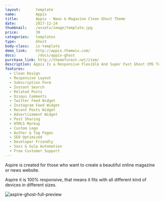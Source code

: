 ```yaml
---
layout:       template
name:         Appix
title:        Appix - News & Magazine Clean Ghost Theme
date:         2017-12-24
thumbnail:    /assets/image/template.jpg
price:        39
categories:   templates
type:         Ghost
body-class:   is-template
demo_link:    http://appix.themeix.com/
docs:          /docs/appix-ghost
purchase_link: http://themeforest.net/item/
description: Appix Is a Responsive Flexible And Super Fast Ghost CMS Template. Lorem ipsum dolor sit amet, consectetur adipisicing elit. Iusto facilis facere praesentium? Distinctio natus placeat esse alias aliquam veritatis numquam repudiandae! Veniam magni, quibusdam voluptate, earum numquam vero!
features:
  - Clean Design
  - Responsive Layout
  - Subscription Form
  - Instant Search
  - Related Posts
  - Disqus Comments
  - Twitter Feed Widget
  - Instagram Feed Widget
  - Recent Posts Widget
  - Advertisement Widget
  - Post Sharing
  - HTML5 Markup
  - Custom Logo
  - Author & Tag Pages
  - SEO Optimized
  - Developer Friendly
  - Sass & Gulp Automation
  - Free Customer Support
---
```


Aspire is created for those who want to create a beautiful online magazine or news website.

Aspire it is 100% responsive, that means it fits with all different kind of devices in different sizes.

![aspire-ghost-full-preview](/images/themes/ghost/aspire/full-preview.png)